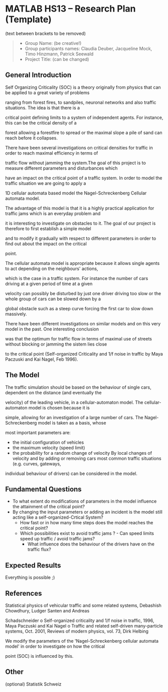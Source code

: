 # MATLAB HS13 – Research Plan (Template)
(text between brackets to be removed)

> * Group Name: (be creative!)
> * Group participants names: Claudia Deuber, Jacqueline Mock, Timo Hinzmann, Patrick Seewald
> * Project Title: (can be changed)

## General Introduction

Self Organizing Criticality (SOC) is a theory originally from physics that can be applied to a great variety of problems 

ranging from forest fires, to sandpiles, neuronal networks and also traffic situations. The idea is that there is a 

critical point defining limits to a system of independent agents. For instance, this can be the critical density of a 

forest allowing a forestfire to spread or the maximal slope a pile of sand can reach before it collapses.

There have been several investigations on critical densities for traffic in order to reach maximal efficiency in terms of 

traffic flow without jamming the system.The goal of this project is to measure different parameters and disturbances which 

have an impact on the critical point of a traffic system. In order to model the traffic situation we are going to apply a 

1D cellular automata based model the Nagel-Schreckenberg Cellular automata model.

The advantage of this model is that it is a highly practical application for traffic jams which is an everyday problem and 

it is interesting to investigate on obstacles to it. The goal of our project is therefore to first establish a simple model 

and to modify it gradually with respect to different parameters in order to find out about the impact on the critical 

point.

The cellular automata model is appropriate because it allows single agents to act depending on the neighbours' actions, 

which is the case in a traffic system. For instance the number of cars driving at a given period of time at a given 

velocity can possibly be disturbed by just one driver driving too slow or the whole group of cars can be slowed down by a 

global obstacle such as a steep curve forcing the first car to slow down massively.

There have been different investigations on similar models and on this very model in the past. One interesting conclusion 

was that the optimum for traffic flow in terms of maximal use of streets without blocking or jamming the sistem lies close 

to the critical point (Self-organized Criticality and 1/f noise in traffic by Maya Paczuski and Kai Nagel, Feb 1996).


## The Model

The traffic simulation should be based on the behaviour of single cars, dependent on the distance (and eventually the 

velocity) of the leading vehicle, in a cellular-automaton model. The cellular-automaton model is chosen because it is 

simple, allowing for an investigation of a large number of cars. The Nagel-Schreckenberg model is taken as a basis, whose 

most important parameters are:
- the initial configuration of vehicles
- the maximum velocity (speed limit)
- the probability for a random change of velocity
By local changes of velocity and by adding or removing cars most common traffic situations (e.g. curves, gateways, 

individual behaviour of drivers) can be considered in the model.


## Fundamental Questions

 - To what extent do modifications of parameters in the model influence the attainment of the critical point?
 - By changing the input parameters or adding an incident is the model still acting like a self-organized-Crtical System?	
	- How fast or in how many time steps does the model reaches the critical point?
	- Which possibilities exist to avoid traffic jams ?
      		- Can speed limits speed up traffic / avoid traffic jams?
    	- What influence does the behaviour of the drivers have on the traffic flux?


## Expected Results

Everything is possible ;) 

## References 

Statistical physics of vehicular traffic and some related systems, Debashish Chowdhury, Ludger Santen and Andreas 

Schadschneider
o Self-organized criticality and 1/f noise in traffic, 1996, Maya Paczuski and Kai Nagel
o Traffic and related self-driven many-particle systems, Oct. 2001, Reviews of modern physics, vol. 73, Dirk Helbing


We modify the parameters of the 'Nagel-Schreckenberg cellular automata model' in order to investigate on how the critical 

point (SOC) is influenced by this.

## Other
(optional) Statistik Schweiz
